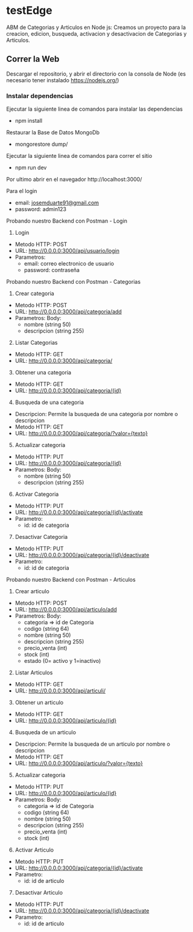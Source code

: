 # testEdge
ABM  de Categorias y Articulos en Node js:
Creamos un proyecto para la creacion, edicion, busqueda, activacion y desactivacion de Categorias y Articulos.

## Correr la Web
Descargar el repositorio, y abrir el directorio con la consola de Node (es necesario tener instalado https://nodejs.org/)


### Instalar dependencias
Ejecutar la siguiente linea de comandos para instalar las dependencias
* npm install

Restaurar la Base de Datos MongoDb
* mongorestore dump/

Ejecutar la siguiente linea de comandos para correr el sitio
* npm run dev

Por ultimo abrir en el navegador
 http://localhost:3000/

Para el login
  * email: josemduarte91@gmail.com 
  * password: admin123


Probando nuestro Backend con Postman - Login

1. Login
  * Metodo HTTP: POST
  * URL: http://0.0.0.0:3000/api/usuario/login
  * Parametros:
    - email: correo electronico de usuario
    - password: contraseña




Probando nuestro Backend con Postman - Categorias

1. Crear categoria
  * Metodo HTTP: POST
  * URL: http://0.0.0.0:3000/api/categoria/add
  * Parametros:
    Body:
      * nombre (string 50)
      * descripcion (string 255)

2. Listar Categorias
  * Metodo HTTP: GET
  * URL: http://0.0.0.0:3000/api/categoria/

3. Obtener una categoria
  * Metodo HTTP: GET
  * URL: http://0.0.0.0:3000/api/categoria/{id}

4. Busqueda de una categoria
  * Descripcion: Permite la busqueda de una categoria por nombre o descripcion
  * Metodo HTTP: GET
  * URL: http://0.0.0.0:3000/api/categoria/?valor={texto}

5. Actualizar categoria
  * Metodo HTTP: PUT
  * URL: http://0.0.0.0:3000/api/categoria/{id}
  * Parametros:
    Body:
      * nombre (string 50)
      * descripcion (string 255)

6. Activar Categoria
  * Metodo HTTP: PUT
  * URL: http://0.0.0.0:3000/api/categoria/{id}/activate
  * Parametro:
    * id: id de categoria

7. Desactivar Categoria
  * Metodo HTTP: PUT
  * URL: http://0.0.0.0:3000/api/categoria/{id}/deactivate
  * Parametro:
    * id: id de categoria


Probando nuestro Backend con Postman - Articulos

1. Crear articulo
  * Metodo HTTP: POST
  * URL: http://0.0.0.0:3000/api/articulo/add
  * Parametros:
    Body:
      * categoria => id de Categoria    
      * codigo (string 64)
      * nombre (string 50)
      * descripcion (string 255)
      * precio_venta (int)
      * stock (int)
      * estado (0= activo y 1=inactivo)

2. Listar Articulos
  * Metodo HTTP: GET
  * URL: http://0.0.0.0:3000/api/articuli/

3. Obtener un articulo
  * Metodo HTTP: GET
  * URL: http://0.0.0.0:3000/api/articulo/{id}

4. Busqueda de un articulo
  * Descripcion: Permite la busqueda de un articulo por nombre o descripcion
  * Metodo HTTP: GET
  * URL: http://0.0.0.0:3000/api/articulo/?valor={texto}

5. Actualizar categoria
  * Metodo HTTP: PUT
  * URL: http://0.0.0.0:3000/api/articulo/{id}
  * Parametros:
    Body:
      * categoria => id de Categoria    
      * codigo (string 64)
      * nombre (string 50)
      * descripcion (string 255)
      * precio_venta (int)
      * stock (int)
  
6. Activar Articulo
  * Metodo HTTP: PUT
  * URL: http://0.0.0.0:3000/api/categoria/{id}/activate
  * Parametro:
    * id: id de articulo

7. Desactivar Articulo
  * Metodo HTTP: PUT
  * URL: http://0.0.0.0:3000/api/categoria/{id}/deactivate
  * Parametro:
    * id: id de articulo